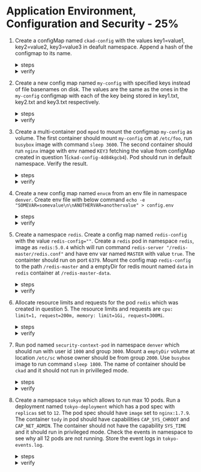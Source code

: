 # Application Environment, Configuration and Security - 25%

1. Create a configMap named `ckad-config` with the values key1=value1, key2=value2, key3=value3 in deafult namespace. Append a hash of the configmap to its name.

    <details><summary>steps</summary>
    <p>

    ```bash
    kubectl create cm ckad-config --from-literal=key1=value1 --from-literal=key2=value2 --from-literal=key3=value3 --append-hash
    ```
    </p>
    </details>

    <details><summary>verify</summary>
    <p>

    ```text
    ┗━ ॐ  kd cm ckad-config-4d84kgcb4h
    Name:         ckad-config-4d84kgcb4h
    Namespace:    default
    Labels:       <none>
    Annotations:  <none>

    Data
    ====
    key1:
    ----
    value1
    key2:
    ----
    value2
    key3:
    ----
    value3

    BinaryData
    ====

    Events:  <none>
    ```
    </p>
    </details>

2. Create a new config map named `my-config` with specified keys instead of file basenames on disk. The values are the same as the ones in the `my-config` configmap with each of the key being stored in key1.txt, key2.txt and key3.txt respectively.

    <details><summary>steps</summary>
    <p>

    ```bash
    kubectl create cm my-config --from-file=key1=./key1.txt --from-file=key2=./key2.txt --from-file=key3=./key3.txt
    ```
    </p>
    </details>

    <details><summary>verify</summary>
    <p>

    ```text
    ┗━ ॐ  kubectl describe configmap/my-config
    Name:         my-config
    Namespace:    default
    Labels:       <none>
    Annotations:  <none>

    Data
    ====
    key3:
    ----
    key3=value3

    key1:
    ----
    key1=value1

    key2:
    ----
    key2=value2


    BinaryData
    ====

    Events:  <none>
    ```
    </p>
    </details>

3. Create a multi-container pod `mpod` to mount the configmap `my-config` as volume. The first container should mount `my-config` cm at `/etc/foo`, run `busybox` image with command `sleep 3600`. The second container should run `nginx` image with env named `KEY3` fetching the value from configMap created in question 1(`ckad-config-4d84kgcb4`). Pod should run in default namespace. Verify the result.

    <details><summary>steps</summary>
    <p>

    ```bash
    kubectl run mpod --image=nginx --restart=Never > pod.yaml
    ```
    </p>
    Update the configMap with the following:
    <p>

    ```text
    apiVersion: v1
    kind: Pod
    metadata:
      creationTimestamp: null
      labels:
        run: mpod
    name: mpod
    spec:
      containers:
      - image: busybox                                    # add the image
        name: busybox                                     # add the name
        command: ["/bin/sh", "-c", "cat /etc/foo/key1"]   # add the command
        volumeMounts:                                     # mount the volume corresponding to cm `my-config`
        - name: vol1
          mountPath: /etc/foo
      - image: nginx
        name: mpod
        resources: {}
        env:
        - name: KEY3                                      # add the env variable name KEY3
          valueFrom:
            configMapKeyRef:                              # add the configMapKeyRef for ckad-config cm
              name: ckad-config-4d84kgcb4h
              key: key3
    volumes:
    - name: vol1
      configMap:
        name: my-config
    dnsPolicy: ClusterFirst
    restartPolicy: Never
    status: {}
    ```
    </p>
    Apply the pod yaml.
    <p>

    ```bash
    kubectl apply -f pod.yaml
    ```
    </p>
    <p>

    ```bash
    kubectl exec -it mpod -c busybox -- /bin/sh -c 'ls /etc/foo'
    ```
    </p>
    <p>

    ```bash
    kubectl exec -it mpod -c mpod -- /bin/sh -c 'env | grep -i key3'
    ```
    </p>
    </details>

    <details><summary>verify</summary>
    <p>

    ```text
    ┗━ ॐ  kubectl describe po mpod
    Name:         mpod
    Namespace:    default
    Priority:     0
    Node:         minikube/192.168.49.2
    Start Time:   Mon, 04 Oct 2021 18:17:59 +0530
    Labels:       run=mpod
    Annotations:  <none>
    Status:       Running
    IP:           172.17.0.3
    IPs:
    IP:  172.17.0.3
    Containers:
    busybox:
        Container ID:  docker://9031c9a4ddf46d5c1dbf4edab69c455d9a1a6f73ce2e911ca31d762a851b0f6c
        Image:         busybox
        Image ID:      docker-pullable://busybox@sha256:f7ca5a32c10d51aeda3b4d01c61c6061f497893d7f6628b92f822f7117182a57
        Port:          <none>
        Host Port:     <none>
        Command:
        /bin/sh
        -c
        sleep 3600
        State:          Running
        Started:      Mon, 04 Oct 2021 18:18:03 +0530
        Ready:          True
        Restart Count:  0
        Environment:    <none>
        Mounts:
        /etc/foo from vol1 (rw)
        /var/run/secrets/kubernetes.io/serviceaccount from kube-api-access-xxqpz (ro)
    mpod:
        Container ID:   docker://1d4ffb36a45048c519d8ac2fb5bebd7565bcc2459d228672ddcb4ba98b4535be
        Image:          nginx
        Image ID:       docker-pullable://nginx@sha256:765e51caa9e739220d59c7f7a75508e77361b441dccf128483b7f5cce8306652
        Port:           <none>
        Host Port:      <none>
        State:          Running
        Started:      Mon, 04 Oct 2021 18:18:09 +0530
        Ready:          True
        Restart Count:  0
        Environment:
        KEY3:  <set to the key 'key3' of config map 'ckad-config-4d84kgcb4h'>  Optional: false
        Mounts:
        /var/run/secrets/kubernetes.io/serviceaccount from kube-api-access-xxqpz (ro)
    Conditions:
    Type              Status
    Initialized       True 
    Ready             True 
    ContainersReady   True 
    PodScheduled      True 
    Volumes:
    vol1:
        Type:      ConfigMap (a volume populated by a ConfigMap)
        Name:      my-config
        Optional:  false
    kube-api-access-xxqpz:
        Type:                    Projected (a volume that contains injected data from multiple sources)
        TokenExpirationSeconds:  3607
        ConfigMapName:           kube-root-ca.crt
        ConfigMapOptional:       <nil>
        DownwardAPI:             true
    QoS Class:                   BestEffort
    Node-Selectors:              <none>
    Tolerations:                 node.kubernetes.io/not-ready:NoExecute op=Exists for 300s
                                node.kubernetes.io/unreachable:NoExecute op=Exists for 300s
    Events:
    Type    Reason     Age   From               Message
    ----    ------     ----  ----               -------
    Normal  Scheduled  33s   default-scheduler  Successfully assigned default/mpod to minikube
    Normal  Pulling    34s   kubelet            Pulling image "busybox"
    Normal  Pulled     30s   kubelet            Successfully pulled image "busybox" in 3.435712452s
    Normal  Created    30s   kubelet            Created container busybox
    Normal  Started    30s   kubelet            Started container busybox
    Normal  Pulling    30s   kubelet            Pulling image "nginx"
    Normal  Pulled     24s   kubelet            Successfully pulled image "nginx" in 6.19584143s
    Normal  Created    24s   kubelet            Created container mpod
    Normal  Started    24s   kubelet            Started container mpod
    ```
    </p>
    Verify the configMap mounts and env.
    <p>

    ```bash
    ┗━ ॐ  kubectl exec -it mpod -c busybox -- /bin/sh -c 'ls /etc/foo'
    key1  key2  key3
    ```
    </p>
    <p>

    ```bash
    ┗━ ॐ  kubectl exec -it mpod -c mpod -- /bin/sh -c 'env | grep -i key3'
    KEY3=value3
    ```
    </p>
    </details>

4. Create a new config map named `envcm` from an env file in namespace `denver`. Create env file with below command `echo -e "SOMEVAR=somevalue\n\nANOTHERVAR=anothervalue" > config.env`

    <details><summary>steps</summary>
    <p>

    ```bash
    kubectl create cm envcm --from-env-file=config.env -n denver
    ```
    </p>
    </details>

    <details><summary>verify</summary>
    <p>

    ```yaml
    ┗━ ॐ  kubectl get cm envcm -o yaml -n denver
    apiVersion: v1
    data:
      ANOTHERVAR: anothervalue
      SOMEVAR: somevalue
    kind: ConfigMap
    metadata:
      creationTimestamp: "2021-10-04T13:00:24Z"
      name: envcm
      namespace: denver
      resourceVersion: "30102"
      uid: d2b3a00d-10fe-4e42-8396-f5e1a5df30bc
    ```
    </p>
    </details>

5. Create a namespace `redis`. Create a config map named `redis-config` with the value `redis-config=""`. Create a `redis` pod in namespace `redis`, image as `redis:5.0.4` which will run command `redis-server "/redis-master/redis.conf"` and have env var named `MASTER` with value `true`. The containter should run on port `6379`. Mount the config map `redis-config` to the path `/redis-master` and a emptyDir for redis mount named `data` in `redis` container at `/redis-master-data`.
    <details><summary>steps</summary>
    Create `redis-config` config map.
    <p>

    ```bash
    kubectl create cm redis-config -n redis --from-literal=redis-config=""
    ```
    </p>
    Create the pod yaml file for `redis` pod.
    <p>

    ```bash
    kubectl run redis --dry-run=client -o yaml -n redis --image=redis:5.0.4 --port=6379 --env MASTER=true --command -- redis-server /redis-master/redis.conf  > redis.yaml
    ```
    </p>
    Edit the yaml to add volumes.
    <p>

    ```yaml
    apiVersion: v1
    kind: Pod
    metadata:
      name: redis
      namespace: redis
    spec:
      containers:
      - name: redis
        image: redis:5.0.4
        command:
          - redis-server
          - "/redis-master/redis.conf"
        env:
        - name: MASTER
          value: "true"
        ports:
        - containerPort: 6379
        volumeMounts:
        - mountPath: /redis-master-data
          name: data
        - mountPath: /redis-master
          name: config
      volumes:
        - name: data
          emptyDir: {}
        - name: config
          configMap:
            name: redis-config
            items:
            - key: redis-config
              path: redis.conf
    ```
    </p>
    <p>

    ```bash
    kubectl apply -f redis.yaml
    ```
    </p>
    </details>

    <details><summary>verify</summary>
    <p>

    ```text
    ┗━ ॐ  kubectl describe po -n redis
    Name:         redis
    Namespace:    redis
    Priority:     0
    Node:         minikube/192.168.49.2
    Start Time:   Mon, 04 Oct 2021 18:51:01 +0530
    Labels:       <none>
    Annotations:  <none>
    Status:       Running
    IP:           172.17.0.6
    IPs:
      IP:  172.17.0.6
    Containers:
      redis:
        Container ID:  docker://40082115c7428e4fef693c0dfdac40baeaa0de524d1a88a5cdb03dc9910049d4
        Image:         redis:5.0.4
        Image ID:      docker-pullable://redis@sha256:2dfa6432744659268d001d16c39f7be52ee73ef7e1001ff80643f0f7bdee117e
        Port:          6379/TCP
        Host Port:     0/TCP
        Command:
          redis-server
          /redis-master/redis.conf
        State:          Running
          Started:      Mon, 04 Oct 2021 18:51:16 +0530
        Ready:          True
        Restart Count:  0
        Environment:
          MASTER:  true
        Mounts:
          /redis-master from config (rw)
          /redis-master-data from data (rw)
          /var/run/secrets/kubernetes.io/serviceaccount from kube-api-access-pqgtx (ro)
    Conditions:
      Type              Status
      Initialized       True 
      Ready             True 
      ContainersReady   True 
      PodScheduled      True 
    Volumes:
      data:
        Type:       EmptyDir (a temporary directory that shares a pod's lifetime)
        Medium:     
        SizeLimit:  <unset>
      config:
        Type:      ConfigMap (a volume populated by a ConfigMap)
        Name:      redis-config
        Optional:  false
      kube-api-access-pqgtx:
        Type:                    Projected (a volume that contains injected data from multiple sources)
        TokenExpirationSeconds:  3607
        ConfigMapName:           kube-root-ca.crt
        ConfigMapOptional:       <nil>
        DownwardAPI:             true
    QoS Class:                   BestEffort
    Node-Selectors:              <none>
    Tolerations:                 node.kubernetes.io/not-ready:NoExecute op=Exists for 300s
                                node.kubernetes.io/unreachable:NoExecute op=Exists for 300s
    Events:
      Type    Reason     Age    From               Message
      ----    ------     ----   ----               -------
      Normal  Scheduled  2m50s  default-scheduler  Successfully assigned redis/redis to minikube
      Normal  Pulling    2m51s  kubelet            Pulling image "redis:5.0.4"
      Normal  Pulled     2m36s  kubelet            Successfully pulled image "redis:5.0.4" in 14.851089269s
      Normal  Created    2m36s  kubelet            Created container redis
      Normal  Started    2m36s  kubelet            Started container redis
    ```
    </p>
    </details>

6. Allocate resource limits and requests for the pod `redis` which was created in question 5. The resource limits and requests are `cpu: limit=1, request=200m, memory: limit=1Gi, request=300Mi`.

    <details><summary>steps</summary>
    <p>

    ```bash
    kubectl get pod redis -n redis -o yaml > redis.yaml
    ```
    </p>
    Updated resources in the yaml.
    <p>

    ```yaml
    apiVersion: v1
    kind: Pod
    metadata:
      name: redis
      namespace: redis
      resourceVersion: "0"
    spec:
      containers:
      - name: redis
        image: redis:5.0.4
        command:
          - redis-server
          - "/redis-master/redis.conf"
        env:
        - name: MASTER
          value: "true"
        ports:
        - containerPort: 6379
        resources:
          limits:
            cpu: 1
            memory: 1Gi
          requests:
            cpu: 200m
            memory: 300Mi
        volumeMounts:
        - mountPath: /redis-master-data
          name: data
        - mountPath: /redis-master
          name: config
      volumes:
        - name: data
          emptyDir: {}
        - name: config
          configMap:
            name: redis-config
            items:
            - key: redis-config
              path: redis.conf
    ```
    </p>
    <p>

    ```bash
    kubectl apply -f redis.yaml
    ```
    </p>
    </details>

    <details><summary>verify</summary>
    <p>

    ```bash
    kubectl get po redis -n redis -o jsonpath={.spec.containers[0].resources}
    {"limits":{"cpu":"1","memory":"1Gi"},"requests":{"cpu":"200m","memory":"300Mi"}}
    ```
    </p>
    </details>

7. Run pod named `security-context-pod` in namespace `denver` which should run with user id `1000` and group `3000`. Mount a `emptyDir` volume at location `/etc/sc` whose owner should be from group `2000`. Use `busybox` image to run command `sleep 1800`. The name of container should be `ckad` and it should not run in privilleged mode.

    <details><summary>steps</summary>
    Generate basic yaml for the pod.
    <p>

    ```bash
    kubectl run security-context-pod -n denver --image=busybox --restart=Never --dry-run=client -o yaml > security-context-pod.yaml
    ```
    </p>
    Edit the yaml to make changes.
    <p>

    ```yaml
    apiVersion: v1
    kind: Pod
    metadata:
      name: security-context-demo
      namespace: denver
    spec:
      securityContext:
        runAsUser: 1000
        runAsGroup: 3000
        fsGroup: 2000
      volumes:
      - name: sec
        emptyDir: {}
      containers:
      - name: ckad 
        image: busybox
        command: [ "sh", "-c", "sleep 1800" ]
        volumeMounts:
        - name: sec
          mountPath: /etc/sc 
        securityContext:
          allowPrivilegeEscalation: false
      ``` 
    </p>
    </details>

    <details><summary>verify</summary>
    <p>

    ```json
    ┗━ ॐ  kg po -n denver -o json security-context-demo | jq '.spec.containers[]'
    {
      "command": [
        "sh",
        "-c",
        "sleep 1800"
      ],
      "image": "busybox",
      "imagePullPolicy": "Always",
      "name": "ckad",
      "resources": {},
      "securityContext": {
        "allowPrivilegeEscalation": false
      },
      "terminationMessagePath": "/dev/termination-log",
      "terminationMessagePolicy": "File",
      "volumeMounts": [
        {
          "mountPath": "/etc/sc",
          "name": "sec"
        },
        {
          "mountPath": "/var/run/secrets/kubernetes.io/serviceaccount",
          "name": "kube-api-access-dpzg2",
          "readOnly": true
        }
      ]
    }
    ```
    </p>
    </details>

8. Create a namepsace `tokyo` which allows to run max 10 pods. Run a deployment named `tokyo-deployment` which has a pod spec with `replicas` set to `12`. The pod spec should have `image` set to `nginx:1.7.9`. The container `tody` in pod should have capabilities `CAP_SYS_CHROOT` and `CAP_NET_ADMIN`. The container should not have the capability `SYS_TIME` and it should run in privileged mode. Check the events in namespace to see why all 12 pods are not running. Store the event logs in `tokyo-events.log`.

    <details><summary>steps</summary>
    Create the namespace.
    <p>

    ```bash
    kubectl create ns tokyo
    ```
    </p>
    Create the pod quota yaml for the namespace.
    <p>

    ```yaml
    apiVersion: v1
    kind: ResourceQuota
    metadata:
      name: pod-demo
      namespace: tokyo
    spec:
      hard:
        pods: "10"
    ```
    </p>
    <p>

    ```bash
    kubectl apply -f pod-quota.yaml
    ```
    </p>
    <p>
    Generate basic yaml for the deployment.
    <p>

    ```bash
    kubectl create deploy tokyo-deployment -n tokyo --image=nginx:1.7.9 --replicas=12 --dry-run=client -o yaml > tokyo-deployment.yaml
    ```
    </p>
    Edit the yaml to make changes.
    <p>

    ```yaml
    apiVersion: apps/v1
    kind: Deployment
    metadata:
      creationTimestamp: null
      labels:
        app: tokyo-deployment
      name: tokyo-deployment
      namespace: tokyo
    spec:
      replicas: 12
      selector:
        matchLabels:
          app: tokyo-deployment
      strategy: {}
      template:
        metadata:
          creationTimestamp: null
          labels:
            app: tokyo-deployment
        spec:
          containers:
          - image: nginx:1.7.9
            name: tody
            resources: {}
            securityContext:
              capabilities:
                add: ["CAP_SYS_CHROOT", "CAP_NET_ADMIN"]
                drop: ["SYS_TIME"]
              allowPrivilegeEscalation: true
    ```
    </p>
    Apply the yaml to create the deployment.
    <p>

    ```bash
    kubectl apply -f tokyo-deployment.yaml
    ```
    </p>
    Store event logs in `tokyo-events.log`.
    <p>

    ```bash
    kubectl get events -n tokyo > ./tokyo-events.log
    ```
    </p>
    </details>

    <details><summary>verify</summary>
    Verify container configuration.
    <p>

    ```json
    ┗━ ॐ  kg po tokyo-deployment-69c5cd57b6-4dw8h -n tokyo -o json | jq '.spec.containers[]'
    {
      "image": "nginx:1.7.9",
      "imagePullPolicy": "IfNotPresent",
      "name": "tody",
      "resources": {},
      "securityContext": {
        "allowPrivilegeEscalation": true,
        "capabilities": {
          "add": [
            "CAP_SYS_CHROOT",
            "CAP_NET_ADMIN"
          ],
          "drop": [
            "SYS_TIME"
          ]
        }
      },
      "terminationMessagePath": "/dev/termination-log",
      "terminationMessagePolicy": "File",
      "volumeMounts": [
        {
          "mountPath": "/var/run/secrets/kubernetes.io/serviceaccount",
          "name": "kube-api-access-x5ccj",
          "readOnly": true
        }
      ]
    }
    ```
    </p>
    Verify the number of pods running.
    <p>

    ```bash
    [08:50 PM IST 04.10.2021 ☸ 127.0.0.1:57199 📁 ~ 𖦥 ]
    ┗━ ॐ  kuebctl get po -n tokyo
    NAME                                READY   STATUS    RESTARTS   AGE
    tokyo-deployment-69c5cd57b6-4dw8h   1/1     Running   0          8s
    tokyo-deployment-69c5cd57b6-bh4rn   1/1     Running   0          8s
    tokyo-deployment-69c5cd57b6-gkqfm   1/1     Running   0          8s
    tokyo-deployment-85d564b4b-49ckb    1/1     Running   0          8s
    tokyo-deployment-85d564b4b-7h6rx    1/1     Running   0          8s
    tokyo-deployment-85d564b4b-8db9l    1/1     Running   0          70s
    tokyo-deployment-85d564b4b-lzl8t    1/1     Running   0          8s
    tokyo-deployment-85d564b4b-mxm84    1/1     Running   0          8s
    tokyo-deployment-85d564b4b-xvd69    1/1     Running   0          70s
    tokyo-deployment-85d564b4b-asd12    1/1     Running   0          40s
    ```
    </p>
    Verify event logs
    <p>

    ```bash
    [08:50 PM IST 04.10.2021 ☸ 127.0.0.1:57199 📁 ~ 𖦥 ]
    ┗━ ॐ  kge -n tokyo
    I1004 20:50:28.398799   58575 cert_rotation.go:137] Starting client certificate rotation controller
    LAST SEEN   TYPE      REASON         OBJECT                                   MESSAGE
    75s         Warning   FailedCreate   replicaset/tokyo-deployment-85d564b4b    Error creating: pods "tokyo-deployment-85d564b4b-5rhqd" is forbidden: exceeded quota: pod-demo, requested: pods=1, used: pods=2, limited: pods=2
    ```
    </p>
    </details>